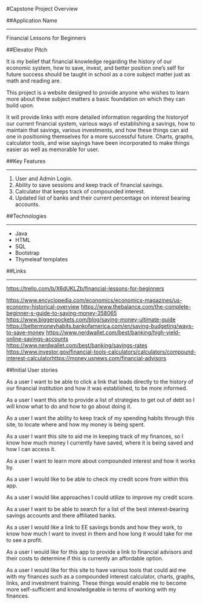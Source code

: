 #Capstone Project Overview

##Application Name
**********************************************
Financial Lessons for Beginners

##Elevator Pitch

It is my belief that financial knowledge regarding the history of our economic system, how to save, invest, and better position one’s self for
future success should be taught in school as a core subject matter just as math and reading are.  

This project is a website designed to provide anyone who wishes to learn 
more about these subject matters a basic foundation on which they can build upon.
 
It will provide links with more detailed information regarding the historyof our current financial system, various ways of establishing a savings,      how to maintain that savings, various investments, and how these things can aid one in positioning themselves for a more successful future. 
Charts, graphs, calculator tools, and wise sayings have been incorporated to make things easier as well as memorable for user.

##Key Features
**********************************************
1. User and Admin Login.
2. Ability to save sessions and keep track of financial savings.
3. Calculator that keeps track of compounded interest.
4. Updated list of banks and their current percentage on interest bearing   accounts. 

##Technologies 
**********************************************
* Java
* HTML
* SQL
* Bootstrap
* Thymeleaf templates

##Links
**********************************************
https://trello.com/b/X6dUKLZb/financial-lessons-for-beginners

https://www.encyclopedia.com/economics/economics-magazines/us-economy-historical-overview
https://www.thebalance.com/the-complete-beginner-s-guide-to-saving-money-358065
https://www.biggerpockets.com/blog/saving-money-ultimate-guide
https://bettermoneyhabits.bankofamerica.com/en/saving-budgeting/ways-to-save-money
https://www.nerdwallet.com/best/banking/high-yield-online-savings-accounts
https://www.nerdwallet.com/best/banking/savings-rates
https://www.investor.gov/financial-tools-calculators/calculators/compound-interest-calculatorhttps://money.usnews.com/financial-advisors




##Initial User stories

As a user I want to be able to click a link that leads directly to the history of our financial institution and
how it was established, to be more informed.

As a user I want this site to provide a list of strategies to get out of debt so I will know what to do and how to go about doing it.

As a user I want the ability to keep track of my spending habits through this site, to locate 
where and how my money is being spent. 

As a user I want this site to aid me in keeping track of my finances, so I know how much money I 
currently have saved, where it is being saved and how I can access it.

As a user I want to learn more about compounded interest and how it works by.

As a user I would like to be able to check my credit score from within this app.

As a user I would like approaches I could utilize to improve my credit score.

As a user I want to be able to search for a list of the best interest-bearing savings accounts and there
affiliated banks.

As a user I would like a link to EE savings bonds and how they work, to know how much I
want to invest in them and how long it would take for me to see a profit.

As a user l would like for this app to provide a link to financial advisors and their costs to
determine if this is currently an affordable option.

As a user I would like for this site to have various tools that could aid me with my finances such as
a compounded interest calculator, charts, graphs, links, and investment training. These things
would enable me to become more self-sufficient and knowledgeable in terms of working with my
finances.
